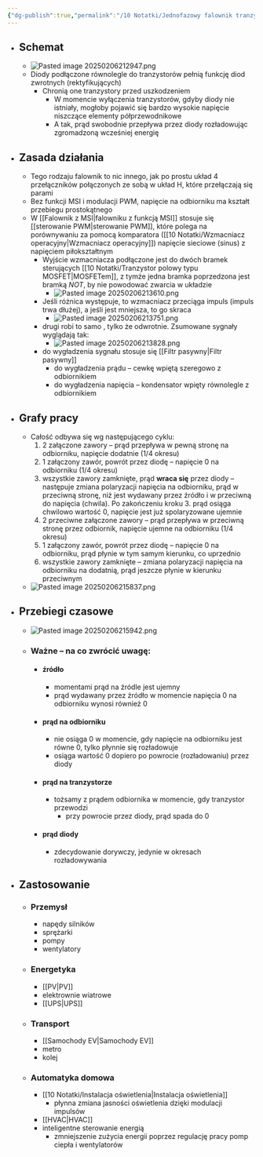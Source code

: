 ```yaml
---
{"dg-publish":true,"permalink":"/10 Notatki/Jednofazowy falownik tranzystorowy/","tags":["wiedza/zettel"]}
---
```


* ## Schemat
	* ![Pasted image 20250206212947.png](/img/user/80%20Zasoby/Pasted%20image%2020250206212947.png)
	* Diody podłączone równolegle do tranzystorów pełnią funkcję diod zwrotnych (rektyfikujących)
		* Chronią one tranzystory przed uszkodzeniem
			* W momencie wyłączenia tranzystorów, gdyby diody nie istniały, mogłoby pojawić się bardzo wysokie napięcie niszczące elementy półprzewodnikowe
			* A tak, prąd swobodnie przepływa przez diody rozładowując zgromadzoną wcześniej energię
* ## Zasada działania
	* Tego rodzaju falownik to nic innego, jak po prostu układ 4 przełączników połączonych ze sobą w układ H, które przełączają się parami
	* Bez funkcji MSI i modulacji PWM, napięcie na odbiorniku ma kształt przebiegu prostokątnego
	* W [[Falownik z MSI\|falowniku z funkcją MSI]] stosuje się [[sterowanie PWM\|sterowanie PWM]], które polega na porównywaniu za pomocą komparatora ([[10 Notatki/Wzmacniacz operacyjny\|Wzmacniacz operacyjny]]) napięcie sieciowe (sinus) z napięciem piłokształtnym
		* Wyjście wzmacniacza podłączone jest do dwóch bramek sterujących [[10 Notatki/Tranzystor polowy typu MOSFET\|MOSFETem]], z tymże jedna bramka poprzedzona jest bramką *NOT*, by nie powodować zwarcia w układzie
			* ![Pasted image 20250206213610.png](/img/user/80%20Zasoby/Pasted%20image%2020250206213610.png)
		* Jeśli różnica występuje, to wzmacniacz przeciąga impuls (impuls trwa dłużej), a jeśli jest mniejsza, to go skraca
			* ![Pasted image 20250206213751.png](/img/user/80%20Zasoby/Pasted%20image%2020250206213751.png)
		* drugi robi to samo , tylko że odwrotnie. Zsumowane sygnały wyglądają tak:
			* ![Pasted image 20250206213828.png](/img/user/80%20Zasoby/Pasted%20image%2020250206213828.png)
		* do wygładzenia sygnału stosuje się [[Filtr pasywny\|Filtr pasywny]]
			* do wygładzenia prądu – cewkę wpiętą szeregowo z odbiornikiem
			* do wygładzenia napięcia – kondensator wpięty równolegle z odbiornikiem
* ## Grafy pracy
	* Całość odbywa się wg następującego cyklu:
		1. 2 załączone zawory – prąd przepływa w pewną stronę na odbiorniku, napięcie dodatnie (1/4 okresu)
		2. 1 załączony zawór, powrót przez diodę – napięcie 0 na odbiorniku (1/4 okresu)
		3. wszystkie zawory zamknięte, prąd **wraca się** przez diody – następuje zmiana polaryzacji napięcia na odbiorniku, prąd w przeciwną stronę, niż jest wydawany przez źródło i w przeciwną do napięcia (chwila). Po zakończeniu kroku 3. prąd osiąga chwilowo wartość 0, napięcie jest już spolaryzowane ujemnie
		4. 2 przeciwne załączone zawory – prąd przepływa w przeciwną stronę przez odbiornik, napięcie ujemne na odbiorniku (1/4 okresu)
		5. 1 załączony zawór, powrót przez diodę – napięcie 0 na odbiorniku, prąd płynie w tym samym kierunku, co uprzednio
		6. wszystkie zawory zamknięte – zmiana polaryzacji napięcia na odbiorniku na dodatnią, prąd jeszcze płynie w kierunku przeciwnym
	* ![Pasted image 20250206215837.png](/img/user/80%20Zasoby/Pasted%20image%2020250206215837.png)
* ## Przebiegi czasowe
	* ![Pasted image 20250206215942.png](/img/user/80%20Zasoby/Pasted%20image%2020250206215942.png)
	* ### Ważne – na co zwrócić uwagę:
		* #### źródło
			* momentami prąd na źródle jest ujemny
			* prąd wydawany przez źródło w momencie napięcia 0 na odbiorniku wynosi również 0
		* #### prąd na odbiorniku
			* nie osiąga 0 w momencie, gdy napięcie na odbiorniku jest równe 0, tylko płynnie się rozładowuje
			* osiąga wartość 0 dopiero po powrocie (rozładowaniu) przez diody
		* #### prąd na tranzystorze
			* tożsamy z prądem odbiornika w momencie, gdy tranzystor przewodzi
				* przy powrocie przez diody, prąd spada do 0
		* #### prąd diody
			* zdecydowanie dorywczy, jedynie w okresach rozładowywania
* ## Zastosowanie
	* ### Przemysł
		* napędy silników
		* sprężarki
		* pompy
		* wentylatory
	* ### Energetyka
		* [[PV\|PV]]
		* elektrownie wiatrowe
		* [[UPS\|UPS]]
	* ### Transport
		* [[Samochody EV\|Samochody EV]]
		* metro
		* kolej
	* ### Automatyka domowa
		* [[10 Notatki/Instalacja oświetlenia\|Instalacja oświetlenia]]
			* płynna zmiana jasności oświetlenia dzięki modulacji impulsów
		* [[HVAC\|HVAC]]
		* inteligentne sterowanie energią
			* zmniejszenie zużycia energii poprzez regulację pracy pomp ciepła i wentylatorów